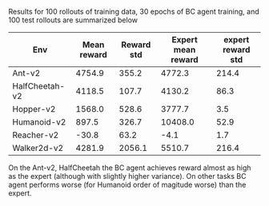 Results for 100 rollouts of training data, 30 epochs of BC agent training, and 100 test 
rollouts are summarized below

|  Env            | Mean reward       | Reward std | Expert mean reward | expert reward std|
|-----------------|-------------------|------------|--------------------|------------------|
| Ant-v2          | 4754.9            | 355.2      | 4772.3             | 214.4            |
| HalfCheetah-v2  | 4118.5            | 107.7      | 4130.2             | 86.3             |
| Hopper-v2       | 1568.0            | 528.6      | 3777.7             | 3.5              |
| Humanoid-v2     | 897.5             |  326.7     | 10408.0            | 52.9             |
| Reacher-v2      | -30.8             | 63.2       | -4.1               | 1.7              |
| Walker2d-v2     | 4281.9            | 2056.1     | 5510.7             | 216.4            |

On the Ant-v2, HalfCheetah the BC agent achieves reward almost as high as the expert (although with slightly higher variance).
On other tasks BC agent performs worse (for Humanoid order of magitude worse) than the expert. 


